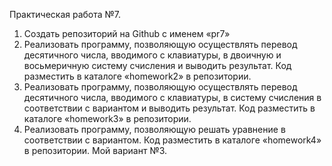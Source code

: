 Практическая работа №7.
1. Создать репозиторий на Github с именем «pr7» 
2. Реализовать программу, позволяющую осуществлять перевод 
десятичного числа, вводимого с клавиатуры, в двоичную и восьмеричную 
систему счисления и выводить результат. Код разместить в каталоге 
«homework2» в репозитории. 
3. Реализовать программу, позволяющую осуществлять перевод 
десятичного числа, вводимого с клавиатуры, в систему счисления в 
соответствии с вариантом и выводить результат. Код разместить в 
каталоге «homework3» в репозитории. 
4. Реализовать программу, позволяющую решать уравнение в 
соответствии с вариантом. Код разместить в каталоге «homework4» в 
репозитории. Мой вариант №3.
